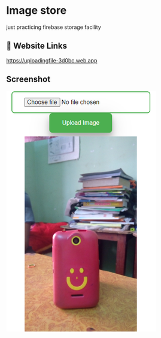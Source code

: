 
# Image store

just practicing firebase storage facility

## 🔗 Website Links

https://uploadingfile-3d0bc.web.app

## Screenshot
![App Screenshot](img/Screenshot.png)
